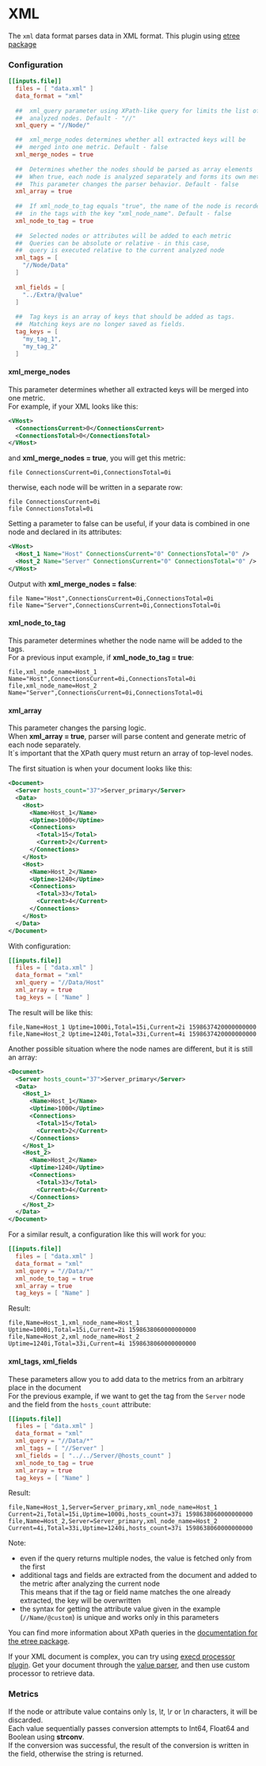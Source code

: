 # XML

The `xml` data format parses data in XML format.
This plugin using [etree package](https://github.com/beevik/etree)

### Configuration

```toml
[[inputs.file]]
  files = [ "data.xml" ]
  data_format = "xml"
  
  ##  xml_query parameter using XPath-like query for limits the list of 
  ##  analyzed nodes. Default - "//"
  xml_query = "//Node/"

  ##  xml_merge_nodes determines whether all extracted keys will be 
  ##  merged into one metric. Default - false
  xml_merge_nodes = true
  
  ##  Determines whether the nodes should be parsed as array elements
  ##  When true, each node is analyzed separately and forms its own metric
  ##  This parameter changes the parser behavior. Default - false
  xml_array = true
  
  ##  If xml_node_to_tag equals "true", the name of the node is recorded 
  ##  in the tags with the key "xml_node_name". Default - false
  xml_node_to_tag = true
  
  ##  Selected nodes or attributes will be added to each metric
  ##  Queries can be absolute or relative - in this case, 
  ##  query is executed relative to the current analyzed node
  xml_tags = [
    "//Node/Data"
  ]
  
  xml_fields = [
    "../Extra/@value"
  ]
  
  ##  Tag keys is an array of keys that should be added as tags.
  ##  Matching keys are no longer saved as fields.
  tag_keys = [
    "my_tag_1",
    "my_tag_2"
  ]
```

#### xml_merge_nodes

This parameter determines whether all extracted keys will be merged into one metric.  
For example, if your XML looks like this:
```xml
<VHost>
  <ConnectionsCurrent>0</ConnectionsCurrent>
  <ConnectionsTotal>0</ConnectionsTotal>
</VHost>
```
and **xml_merge_nodes = true**, you will get this metric:
```
file ConnectionsCurrent=0i,ConnectionsTotal=0i
```
therwise, each node will be written in a separate row:
```
file ConnectionsCurrent=0i
file ConnectionsTotal=0i
```

Setting a parameter to false can be useful, if your data is combined in one node and declared in its attributes:
```xml
<VHost>
  <Host_1 Name="Host" ConnectionsCurrent="0" ConnectionsTotal="0" />
  <Host_2 Name="Server" ConnectionsCurrent="0" ConnectionsTotal="0" />
</VHost>
```
Output with **xml_merge_nodes = false**:
```
file Name="Host",ConnectionsCurrent=0i,ConnectionsTotal=0i
file Name="Server",ConnectionsCurrent=0i,ConnectionsTotal=0i
```

#### xml_node_to_tag
This parameter determines whether the node name will be added to the tags.  
For a previous input example, if **xml_node_to_tag = true**:
```
file,xml_node_name=Host_1 Name="Host",ConnectionsCurrent=0i,ConnectionsTotal=0i
file,xml_node_name=Host_2 Name="Server",ConnectionsCurrent=0i,ConnectionsTotal=0i
```

#### xml_array
This parameter changes the parsing logic.  
When **xml_array = true**, parser will parse content and generate metric of each node separately.  
It\`s important that the XPath query must return an array of top-level nodes.  
  
The first situation is when your document looks like this:
```xml
<Document>
  <Server hosts_count="37">Server_primary</Server>
  <Data>
    <Host>
      <Name>Host_1</Name>
      <Uptime>1000</Uptime>
      <Connections>
        <Total>15</Total>
        <Current>2</Current>
      </Connections>
    </Host>
    <Host>
      <Name>Host_2</Name>
      <Uptime>1240</Uptime>
      <Connections>
        <Total>33</Total>
        <Current>4</Current>
      </Connections>
    </Host>
  </Data>
</Document>
```
With configuration:
```toml
[[inputs.file]]
  files = [ "data.xml" ]
  data_format = "xml"
  xml_query = "//Data/Host"
  xml_array = true
  tag_keys = [ "Name" ]
```
The result will be like this:
```
file,Name=Host_1 Uptime=1000i,Total=15i,Current=2i 1598637420000000000
file,Name=Host_2 Uptime=1240i,Total=33i,Current=4i 1598637420000000000
```
  
Another possible situation where the node names are different, but it is still an array:
```xml
<Document>
  <Server hosts_count="37">Server_primary</Server>
  <Data>
    <Host_1>
      <Name>Host_1</Name>
      <Uptime>1000</Uptime>
      <Connections>
        <Total>15</Total>
        <Current>2</Current>
      </Connections>
    </Host_1>
    <Host_2>
      <Name>Host_2</Name>
      <Uptime>1240</Uptime>
      <Connections>
        <Total>33</Total>
        <Current>4</Current>
      </Connections>
    </Host_2>
  </Data>
</Document>
```
For a similar result, a configuration like this will work for you:
```toml
[[inputs.file]]
  files = [ "data.xml" ]
  data_format = "xml"
  xml_query = "//Data/*"
  xml_node_to_tag = true
  xml_array = true
  tag_keys = [ "Name" ]
```
Result:
```
file,Name=Host_1,xml_node_name=Host_1 Uptime=1000i,Total=15i,Current=2i 1598638060000000000
file,Name=Host_2,xml_node_name=Host_2 Uptime=1240i,Total=33i,Current=4i 1598638060000000000
```

#### xml_tags, xml_fields
These parameters allow you to add data to the metrics from an arbitrary place in the document  
For the previous example, if we want to get the tag from the `Server` node 
and the field from the `hosts_count` attribute:
```toml
[[inputs.file]]
  files = [ "data.xml" ]
  data_format = "xml"
  xml_query = "//Data/*"
  xml_tags = [ "//Server" ]
  xml_fields = [ "../../Server/@hosts_count" ]
  xml_node_to_tag = true
  xml_array = true
  tag_keys = [ "Name" ]
```
Result:
```
file,Name=Host_1,Server=Server_primary,xml_node_name=Host_1 Current=2i,Total=15i,Uptime=1000i,hosts_count=37i 1598638060000000000
file,Name=Host_2,Server=Server_primary,xml_node_name=Host_2 Current=4i,Total=33i,Uptime=1240i,hosts_count=37i 1598638060000000000
```
  
Note:
 - even if the query returns multiple nodes, the value is fetched only from the first
 - аdditional tags and fields are extracted from the document and added to the metric after analyzing the current node  
 This means that if the tag or field name matches the one already extracted, the key will be overwritten
 - the syntax for getting the attribute value given in the example (`//Name/@custom`) is unique and works only in this parameters


You can find more information about XPath queries in the [documentation for the etree package](https://pkg.go.dev/github.com/beevik/etree?tab=doc#Path).  
  
If your XML document is complex, you can try using [execd processor plugin](../../../plugins/processors/execd). Get your document through the [value parser](../value), and then use custom processor to retrieve data.

### Metrics

If the node or attribute value contains only *\s*, *\t*, *\r* or *\n* characters, it will be discarded.  
Each value sequentially passes conversion attempts to Int64, Float64 and Boolean using **strconv**.  
If the conversion was successful, the result of the conversion is written in the field, otherwise the string is returned.
